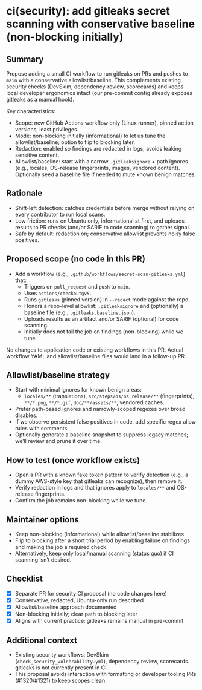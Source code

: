 # ci(security): add gitleaks secret scanning with conservative baseline (non-blocking initially)

## Summary

Propose adding a small CI workflow to run gitleaks on PRs and pushes to `main` with a conservative allowlist/baseline. This complements existing security checks (DevSkim, dependency-review, scorecards) and keeps local developer ergonomics intact (our pre-commit config already exposes gitleaks as a manual hook).

Key characteristics:

- Scope: new GitHub Actions workflow only (Linux runner), pinned action versions, least privileges.
- Mode: non-blocking initially (informational) to let us tune the allowlist/baseline; option to flip to blocking later.
- Redaction: enabled so findings are redacted in logs; avoids leaking sensitive content.
- Allowlist/baseline: start with a narrow `.gitleaksignore` + path ignores (e.g., locales, OS-release fingerprints, images, vendored content). Optionally seed a baseline file if needed to mute known benign matches.

## Rationale

- Shift-left detection: catches credentials before merge without relying on every contributor to run local scans.
- Low friction: runs on Ubuntu only, informational at first, and uploads results to PR checks (and/or SARIF to code scanning) to gather signal.
- Safe by default: redaction on; conservative allowlist prevents noisy false positives.

## Proposed scope (no code in this PR)

- Add a workflow (e.g., `.github/workflows/secret-scan-gitleaks.yml`) that:
  - Triggers on `pull_request` and `push` to `main`.
  - Uses `actions/checkout@v5`.
  - Runs `gitleaks` (pinned version) in `--redact` mode against the repo.
  - Honors a repo-level allowlist: `.gitleaksignore` and (optionally) a baseline file (e.g., `.gitleaks.baseline.json`).
  - Uploads results as an artifact and/or SARIF (optional) for code scanning.
  - Initially does not fail the job on findings (non-blocking) while we tune.

No changes to application code or existing workflows in this PR. Actual workflow YAML and allowlist/baseline files would land in a follow-up PR.

## Allowlist/baseline strategy

- Start with minimal ignores for known benign areas:
  - `locales/**` (translations), `src/steps/os/os_release/**` (fingerprints), `**/*.png`, `**/*.gif`, `doc/**/assets/**`, vendored caches.
- Prefer path-based ignores and narrowly-scoped regexes over broad disables.
- If we observe persistent false positives in code, add specific regex allow rules with comments.
- Optionally generate a baseline snapshot to suppress legacy matches; we’ll review and prune it over time.

## How to test (once workflow exists)

- Open a PR with a known fake token pattern to verify detection (e.g., a dummy AWS-style key that gitleaks can recognize), then remove it.
- Verify redaction in logs and that ignores apply to `locales/**` and OS-release fingerprints.
- Confirm the job remains non-blocking while we tune.

## Maintainer options

- Keep non-blocking (informational) while allowlist/baseline stabilizes.
- Flip to blocking after a short trial period by enabling failure on findings and making the job a required check.
- Alternatively, keep only local/manual scanning (status quo) if CI scanning isn’t desired.

## Checklist

- [x] Separate PR for security CI proposal (no code changes here)
- [x] Conservative, redacted, Ubuntu-only run described
- [x] Allowlist/baseline approach documented
- [x] Non-blocking initially; clear path to blocking later
- [x] Aligns with current practice: gitleaks remains manual in pre-commit

## Additional context

- Existing security workflows: DevSkim (`check_security_vulnerability.yml`), dependency review, scorecards. gitleaks is not currently present in CI.
- This proposal avoids interaction with formatting or developer tooling PRs (#1320/#1321) to keep scopes clean.
